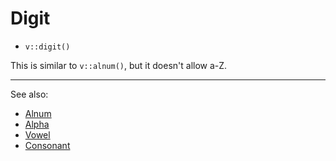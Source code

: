 # Digit

- `v::digit()`

This is similar to `v::alnum()`, but it doesn't allow a-Z.

***
See also:

  * [Alnum](Alnum.md)
  * [Alpha](Alpha.md)
  * [Vowel](Vowel.md)
  * [Consonant](Consonant.md)
